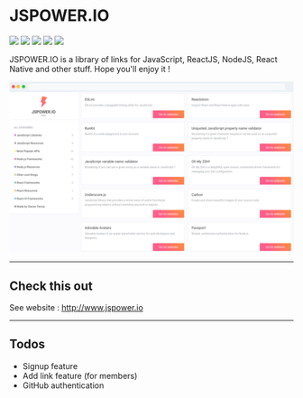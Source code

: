# JSPOWER.IO

![](https://img.shields.io/github/last-commit/stevenpersia/jspower.io.svg?style=for-the-badge)
![](https://img.shields.io/snyk/vulnerabilities/github/stevenpersia/jspower.io.svg?style=for-the-badge)
![](https://img.shields.io/codeclimate/maintainability/stevenpersia/jspower.io.svg?style=for-the-badge)
![](https://img.shields.io/github/license/stevenpersia/jspower.io.svg?style=for-the-badge)
![](https://img.shields.io/badge/You%20like%20%3F-star%20me-blue.svg?style=for-the-badge)

JSPOWER.IO is a library of links for JavaScript, ReactJS, NodeJS, React Native and other stuff. Hope you'll enjoy it !

![](https://github.com/stevenpersia/jspower.io/blob/master/src/assets/images/preview-jspower.png)

---

## Check this out

See website : http://www.jspower.io

---

## Todos

 - Signup feature
 - Add link feature (for members)
 - GitHub authentication
